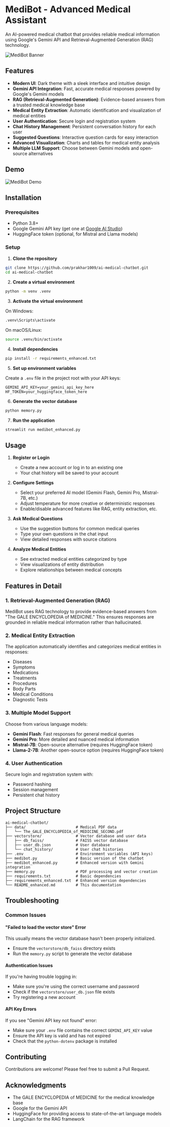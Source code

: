 # MediBot - Advanced Medical Assistant

An AI-powered medical chatbot that provides reliable medical information using Google's Gemini API and Retrieval-Augmented Generation (RAG) technology.

![MediBot Banner](https://img.freepik.com/free-vector/gradient-medical-logo-template_23-2149613549.jpg)

## Features

- **Modern UI**: Dark theme with a sleek interface and intuitive design
- **Gemini API Integration**: Fast, accurate medical responses powered by Google's Gemini models
- **RAG (Retrieval-Augmented Generation)**: Evidence-based answers from a trusted medical knowledge base
- **Medical Entity Extraction**: Automatic identification and visualization of medical entities
- **User Authentication**: Secure login and registration system
- **Chat History Management**: Persistent conversation history for each user
- **Suggested Questions**: Interactive question cards for easy interaction
- **Advanced Visualization**: Charts and tables for medical entity analysis
- **Multiple LLM Support**: Choose between Gemini models and open-source alternatives

## Demo

![MediBot Demo](https://i.imgur.com/example.png)

## Installation

### Prerequisites

- Python 3.8+
- Google Gemini API key (get one at [Google AI Studio](https://aistudio.google.com/app/apikey))
- HuggingFace token (optional, for Mistral and Llama models)

### Setup

1. **Clone the repository**

```bash
git clone https://github.com/prakhar1009/ai-medical-chatbot.git
cd ai-medical-chatbot
```

2. **Create a virtual environment**

```bash
python -m venv .venv
```

3. **Activate the virtual environment**

On Windows:
```bash
.venv\Scripts\activate
```

On macOS/Linux:
```bash
source .venv/bin/activate
```

4. **Install dependencies**

```bash
pip install -r requirements_enhanced.txt
```

5. **Set up environment variables**

Create a `.env` file in the project root with your API keys:

```
GEMINI_API_KEY=your_gemini_api_key_here
HF_TOKEN=your_huggingface_token_here
```

6. **Generate the vector database**

```bash
python memory.py
```

7. **Run the application**

```bash
streamlit run medibot_enhanced.py
```

## Usage

1. **Register or Login**
   - Create a new account or log in to an existing one
   - Your chat history will be saved to your account

2. **Configure Settings**
   - Select your preferred AI model (Gemini Flash, Gemini Pro, Mistral-7B, etc.)
   - Adjust temperature for more creative or deterministic responses
   - Enable/disable advanced features like RAG, entity extraction, etc.

3. **Ask Medical Questions**
   - Use the suggestion buttons for common medical queries
   - Type your own questions in the chat input
   - View detailed responses with source citations

4. **Analyze Medical Entities**
   - See extracted medical entities categorized by type
   - View visualizations of entity distribution
   - Explore relationships between medical concepts

## Features in Detail

### 1. Retrieval-Augmented Generation (RAG)

MediBot uses RAG technology to provide evidence-based answers from "The GALE ENCYCLOPEDIA of MEDICINE." This ensures responses are grounded in reliable medical information rather than hallucinated.

### 2. Medical Entity Extraction

The application automatically identifies and categorizes medical entities in responses:
- Diseases
- Symptoms
- Medications
- Treatments
- Procedures
- Body Parts
- Medical Conditions
- Diagnostic Tests

### 3. Multiple Model Support

Choose from various language models:
- **Gemini Flash**: Fast responses for general medical queries
- **Gemini Pro**: More detailed and nuanced medical information
- **Mistral-7B**: Open-source alternative (requires HuggingFace token)
- **Llama-2-7B**: Another open-source option (requires HuggingFace token)

### 4. User Authentication

Secure login and registration system with:
- Password hashing
- Session management
- Persistent chat history

## Project Structure

```
ai-medical-chatbot/
├── data/                      # Medical PDF data
│   └── The_GALE_ENCYCLOPEDIA_of_MEDICINE_SECOND.pdf
├── vectorstore/               # Vector database and user data
│   ├── db_faiss/              # FAISS vector database
│   ├── user_db.json           # User database
│   └── chat_history/          # User chat histories
├── .env                       # Environment variables (API keys)
├── medibot.py                 # Basic version of the chatbot
├── medibot_enhanced.py        # Enhanced version with Gemini integration
├── memory.py                  # PDF processing and vector creation
├── requirements.txt           # Basic dependencies
├── requirements_enhanced.txt  # Enhanced version dependencies
└── README_enhanced.md         # This documentation
```

## Troubleshooting

### Common Issues

#### "Failed to load the vector store" Error

This usually means the vector database hasn't been properly initialized.
- Ensure the `vectorstore/db_faiss` directory exists
- Run the `memory.py` script to generate the vector database

#### Authentication Issues

If you're having trouble logging in:
- Make sure you're using the correct username and password
- Check if the `vectorstore/user_db.json` file exists
- Try registering a new account

#### API Key Errors

If you see "Gemini API key not found" error:
- Make sure your `.env` file contains the correct `GEMINI_API_KEY` value
- Ensure the API key is valid and has not expired
- Check that the `python-dotenv` package is installed

## Contributing

Contributions are welcome! Please feel free to submit a Pull Request.


## Acknowledgments

- The GALE ENCYCLOPEDIA of MEDICINE for the medical knowledge base
- Google for the Gemini API
- HuggingFace for providing access to state-of-the-art language models
- LangChain for the RAG framework
